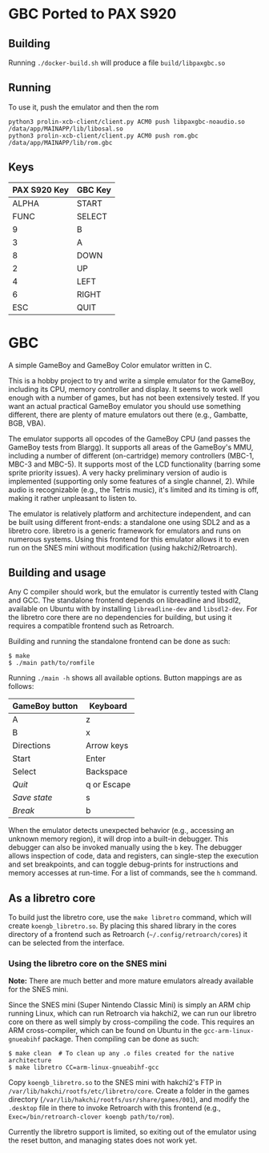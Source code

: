 # GBC Ported to PAX S920

## Building
Running `./docker-build.sh` will produce a file `build/libpaxgbc.so`

## Running

To use it, push the emulator and then the rom
```
python3 prolin-xcb-client/client.py ACM0 push libpaxgbc-noaudio.so /data/app/MAINAPP/lib/libosal.so
python3 prolin-xcb-client/client.py ACM0 push rom.gbc /data/app/MAINAPP/lib/rom.gbc
```

## Keys

|PAX S920 Key|GBC Key|
|------------|-------|
|ALPHA       |START  |
|FUNC        |SELECT |
|9           |B      |
|3           |A      |
|8           |DOWN   |
|2           |UP     |
|4           |LEFT   |
|6           |RIGHT  |
|ESC         |QUIT   |

# GBC

A simple GameBoy and GameBoy Color emulator written in C.

This is a hobby project to try and write a simple emulator for the GameBoy,
including its CPU, memory controller and display. It seems to work well enough
with a number of games, but has not been extensively tested. If you want an
actual practical GameBoy emulator you should use something different, there are
plenty of mature emulators out there (e.g., Gambatte, BGB, VBA).

The emulator supports all opcodes of the GameBoy CPU (and passes the GameBoy
tests from Blargg). It supports all areas of the GameBoy's MMU, including
a number of different (on-cartridge) memory controllers (MBC-1, MBC-3 and
MBC-5). It supports most of the LCD functionality (barring some sprite priority
issues).  A very hacky preliminary version of audio is implemented (supporting
only some features of a single channel, 2). While audio is recognizable (e.g.,
the Tetris music), it's limited and its timing is off, making it rather
unpleasant to listen to.

The emulator is relatively platform and architecture independent, and can be
built using different front-ends: a standalone one using SDL2 and as a libretro
core. libretro is a generic framework for emulators and runs on numerous
systems. Using this frontend for this emulator allows it to even run on the SNES
mini without modification (using hakchi2/Retroarch).

## Building and usage

Any C compiler should work, but the emulator is currently tested with Clang and
GCC. The standalone frontend depends on libreadline and libsdl2, available on
Ubuntu with by installing `libreadline-dev` and `libsdl2-dev`. For the libretro
core there are no dependencies for building, but using it requires a compatible
frontend such as Retroarch.

Building and running the standalone frontend can be done as such:

    $ make
    $ ./main path/to/romfile

Running `./main -h` shows all available options. Button mappings are as follows:

GameBoy button | Keyboard
-------------- | --------
A              | z
B              | x
Directions     | Arrow keys
Start          | Enter
Select         | Backspace
*Quit*         | q or Escape
*Save state*   | s
*Break*        | b

When the emulator detects unexpected behavior (e.g., accessing an unknown memory
region), it will drop into a built-in debugger. This debugger can also be
invoked manually using the `b` key. The debugger allows inspection of code, data
and registers, can single-step the execution and set breakpoints, and can toggle
debug-prints for instructions and memory accesses at run-time. For a list of
commands, see the `h` command.


## As a libretro core

To build just the libretro core, use the `make libretro` command, which will
create `koengb_libretro.so`. By placing this shared library in the cores
directory of a frontend such as Retroarch (`~/.config/retroarch/cores`) it can
be selected from the interface.

### Using the libretro core on the SNES mini

**Note:** There are much better and more mature emulators already available for
the SNES mini.

Since the SNES mini (Super Nintendo Classic Mini) is simply an ARM chip running
Linux, which can run Retroarch via hakchi2, we can run our libretro core on
there as well simply by cross-compiling the code. This requires an ARM
cross-compiler, which can be found on Ubuntu in the `gcc-arm-linux-gnueabihf`
package. Then compiling can be done as such:

    $ make clean  # To clean up any .o files created for the native architecture
    $ make libretro CC=arm-linux-gnueabihf-gcc

Copy `koengb_libretro.so` to the SNES mini with hakchi2's FTP in
`/var/lib/hakchi/rootfs/etc/libretro/core`. Create a folder in the games
directory (`/var/lib/hakchi/rootfs/usr/share/games/001`), and modify the
`.desktop` file in there to invoke Retroarch with this frontend (e.g.,
`Exec=/bin/retroarch-clover koengb path/to/rom`).

Currently the libretro support is limited, so exiting out of the emulator using
the reset button, and managing states does not work yet.
